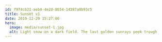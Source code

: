 ```yaml
---
id: f974cb21-aeb4-4e2d-8654-14287a8b93c5
title: Sunset v1
date: 2019-12-29 15:27:00
hero:
  image: media/sunset-1.jpg
  alt: Light snow on a dark field. The last golden sunrays peek trough a distant forest under a dark sky.
---
```

